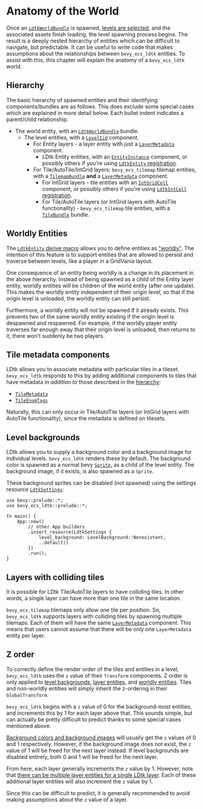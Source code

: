 # Anatomy of the World
Once an [`LdtkWorldBundle`](https://docs.rs/bevy_ecs_ldtk/0.12.1/bevy_ecs_ldtk/prelude/struct.LdtkWorldBundle.html) is spawned, [levels are selected](level-selection.md), and the associated assets finish loading, the level spawning process begins. <!-- x-release-please-version -->
The result is a deeply nested hierarchy of entities which can be difficult to navigate, but predictable.
It can be useful to write code that makes assumptions about the relationships between `bevy_ecs_ldtk` entities.
To assist with this, this chapter will explain the anatomy of a `bevy_ecs_ldtk` world.

## Hierarchy
The basic hierarchy of spawned entities and their identifying components/bundles are as follows.
This does exclude some special cases which are explained in more detail below.
Each bullet indent indicates a parent/child relationship.
- The world entity, with an [`LdtkWorldBundle`](https://docs.rs/bevy_ecs_ldtk/0.12.1/bevy_ecs_ldtk/prelude/struct.LdtkWorldBundle.html) bundle. <!-- x-release-please-version -->
  - The level entities, with a [`LevelIid`](https://docs.rs/bevy_ecs_ldtk/0.12.1/bevy_ecs_ldtk/prelude/struct.LevelIid.html) component. <!-- x-release-please-version -->
    - For Entity layers - a layer entity with just a [`LayerMetadata`](https://docs.rs/bevy_ecs_ldtk/0.12.1/bevy_ecs_ldtk/prelude/struct.LayerMetadata.html) component. <!-- x-release-please-version -->
      - LDtk Entity entities, with an [`EntityInstance`](https://docs.rs/bevy_ecs_ldtk/0.12.1/bevy_ecs_ldtk/ldtk/struct.EntityInstance.html) component, or possibly others if you're using [`LdtkEntity` registration](game-logic-integration.html#ldtkentity-and-ldtkintcell-registration). <!-- x-release-please-version --> 
    - For Tile/AutoTile/IntGrid layers: `bevy_ecs_tilemap` tilemap entities, with a [`TilemapBundle`](https://docs.rs/bevy_ecs_tilemap/latest/bevy_ecs_tilemap/type.TilemapBundle.html) **and** a [`LayerMetadata`](https://docs.rs/bevy_ecs_ldtk/0.12.1/bevy_ecs_ldtk/prelude/struct.LayerMetadata.html) component. <!-- x-release-please-version -->
      - For IntGrid layers - tile entities with an [`IntGridCell`](https://docs.rs/bevy_ecs_ldtk/0.12.1/bevy_ecs_ldtk/prelude/struct.IntGridCell.html) component, or possibly others if you're using [`LdtkIntCell` registration](game-logic-integration.html#ldtkentity-and-ldtkintcell-registration). <!-- x-release-please-version -->
      - For Tile/AutoTile layers (or IntGrid layers with AutoTile functionality) - `bevy_ecs_tilemap` tile entities, with a [`TileBundle`](https://docs.rs/bevy_ecs_tilemap/latest/bevy_ecs_tilemap/tiles/struct.TileBundle.html) bundle.

## Worldly Entities
The [`LdtkEntity` derive macro](game-logic-integration.html#ldtkentity-and-ldtkintcell-registration) allows you to define entities as ["worldly"](https://docs.rs/bevy_ecs_ldtk/0.12.1/bevy_ecs_ldtk/app/trait.LdtkEntity.html#worldly). <!-- x-release-please-version -->
The intention of this feature is to support entities that are allowed to persist and traverse between levels, like a player in a GridVania layout.

One consequence of an entity being worldly is a change in its placement in the above hierarchy.
Instead of being spawned as a child of the Entity layer entity, worldly entities will be children of the world entity (after one update).
This makes the worldly entity independent of their origin level, so that if the origin level is unloaded, the worldly entity can still persist.

Furthermore, a worldly entity will *not* be spawned if it already exists.
This prevents two of the same worldly entity existing if the origin level is despawned and respawned.
For example, if the worldly player entity traverses far enough away that their origin level is unloaded, then returns to it, there won't suddenly be two players.

## Tile metadata components
LDtk allows you to associate metadata with particular tiles in a tileset.
`bevy_ecs_ldtk` responds to this by adding additional components to tiles that have metadata *in addition to* those described in the [hierarchy](#hierarchy):

- [`TileMetadata`](https://docs.rs/bevy_ecs_ldtk/0.12.1/bevy_ecs_ldtk/prelude/struct.TileMetadata.html) <!-- x-release-please-version -->
- [`TileEnumTags`](https://docs.rs/bevy_ecs_ldtk/0.12.1/bevy_ecs_ldtk/prelude/struct.TileEnumTags.html) <!-- x-release-please-version -->

Naturally, this can only occur in Tile/AutoTile layers (or IntGrid layers with AutoTile functionality), since the metadata is defined on tilesets.

## Level backgrounds
LDtk allows you to supply a background color and a background image for individual levels.
`bevy_ecs_ldtk` renders these by default.
The background color is spawned as a normal bevy [`Sprite`](https://docs.rs/bevy/latest/bevy/prelude/struct.Sprite.html), as a child of the level entity.
The background image, if it exists, is also spawned as a `Sprite`.

These background sprites can be disabled (not spawned) using the settings resource [`LdtkSettings`](https://docs.rs/bevy_ecs_ldtk/0.12.1/bevy_ecs_ldtk/prelude/struct.LdtkSettings.html): <!-- x-release-please-version -->
```rust,no_run
use bevy::prelude::*;
use bevy_ecs_ldtk::prelude::*;

fn main() {
    App::new()
        // other App builders
        .insert_resource(LdtkSettings {
            level_background: LevelBackground::Nonexistent,
            ..default()
        })
        .run();
}
```

## Layers with colliding tiles
It is possible for LDtk Tile/AutoTile layers to have colliding tiles.
In other words, a single layer can have more than one tile in the same location.

`bevy_ecs_tilemap` tilemaps only allow one tile per position.
So, `bevy_ecs_ldtk` supports layers with colliding tiles by spawning multiple tilemaps.
Each of them will have the same [`LayerMetadata`](https://docs.rs/bevy_ecs_ldtk/0.12.1/bevy_ecs_ldtk/prelude/struct.LayerMetadata.html) component. <!-- x-release-please-version -->
This means that users cannot assume that there will be only one `LayerMetadata` entity per layer.


## Z order
To correctly define the render order of the tiles and entities in a level, `bevy_ecs_ldtk` uses the `z` value of their `Transform` components.
Z order is only applied to [level backgrounds](#level-backgrounds), [layer entities](#layers-with-colliding-tiles), and [worldly entities](#worldly-entities).
Tiles and non-worldly entities will simply inherit the z-ordering in their `GlobalTransform`.

`bevy_ecs_ldtk` begins with a `z` value of 0 for the background-most entities, and increments this by 1 for each layer above that.
This sounds simple, but can actually be pretty difficult to predict thanks to some special cases mentioned above.

[Background colors and background images](#level-backgrounds) will usually get the `z` values of 0 and 1 respectively.
However, if the background image does not exist, the `z` value of 1 will be freed for the next layer instead.
If level backgrounds are disabled entirely, both 0 and 1 will be freed for the next layer.

From here, each layer generally increments the `z` value by 1.
However, note that [there can be multiple layer entities for a single LDtk layer](#layers-with-colliding-tiles).
Each of these additional layer entities will also increment the `z` value by 1.

Since this can be difficult to predict, it is generally recommended to avoid making assumptions about the `z` value of a layer.

